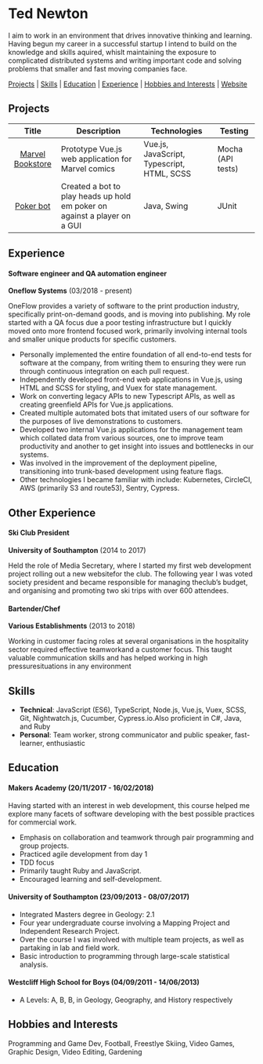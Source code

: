# Ted Newton

I aim to work in an environment that drives innovative thinking and learning. Having begun my career in a successful startup I intend to build on the knowledge and skills aquired, whislt maintaining the exposure to complicated distributed systems and writing important code and solving problems that smaller and fast moving companies face.

[Projects](#projects) | [Skills](#skills) | [Education](#education) | [Experience](#experience) | [Hobbies and Interests](#hobbies-and-interests) | [Website](http://www.tednewton.com)

## Projects

| Title | Description | Technologies | Testing |
|:-----:|-------------|--------------|---------|
| [Marvel Bookstore](https://bookstore-dev.oneflowcloud.com) | Prototype Vue.js web application for Marvel comics | Vue.js, JavaScript, Typescript, HTML, SCSS | Mocha (API tests) |
|[Poker bot](https://github.com/newtdogg/poker-bot)| Created a bot to play heads up hold em poker on against a player on a GUI| Java, Swing| JUnit |

## Experience

#### Software engineer and QA automation engineer
**Oneflow Systems** (03/2018 - present)

OneFlow provides a variety of software to the print production industry, specifically print-on-demand goods, and is moving into publishing. My role started with a QA focus due a poor testing infrastructure but I quickly moved onto more frontend focused work, primarily involving internal tools and smaller unique products for specific customers.

- Personally implemented the entire foundation of all end-to-end tests for software at the company, from writing them to ensuring they were run through continuous integration on each pull request.
- Independently developed front-end web applications in Vue.js, using HTML and SCSS for styling, and Vuex for state management.
- Work on converting legacy APIs to new Typescript APIs, as well as creating greenfield APIs for Vue.js applications.
- Created multiple automated bots that imitated users of our software for the purposes of live demonstrations to customers.
- Developed two internal Vue.js applications for the management team which collated data from various sources, one to improve team productivity and another to get insight into issues and bottlenecks in our systems.
- Was involved in the improvement of the deployment pipeline, transitioning into trunk-based development using feature flags.
- Other technologies I became familiar with include: Kubernetes, CircleCI, AWS (primarily S3 and route53), Sentry, Cypress.

## Other Experience

#### **Ski Club President**

**University of Southampton** (2014 to 2017)  

Held the role of Media Secretary, where I started my first web development project rolling out a new websitefor the club.  The following year I was voted society president and became responsible for managing theclub’s budget, and organising and promoting two ski trips with over 600 attendees.

#### **Bartender/Chef**

**Various Establishments** (2013 to 2018)    


Working in customer facing roles at several organisations in the hospitality sector required effective teamworkand a customer focus.  This taught valuable communication skills and has helped working in high pressuresituations in any environment

## Skills
- **Technical**: JavaScript (ES6), TypeScript, Node.js, Vue.js, Vuex, SCSS, Git, Nightwatch.js, Cucumber, Cypress.io.Also proficient in C#, Java, and Ruby
- **Personal**: Team worker, strong communicator and public speaker, fast-learner, enthusiastic

## Education

#### Makers Academy (20/11/2017 - 16/02/2018)

Having started with an interest in web development, this course helped me explore many facets of software developing with the best possible practices for commercial work.

- Emphasis on collaboration and teamwork through pair programming and group projects.
- Practiced agile development from day 1
- TDD focus
- Primarily taught Ruby and JavaScript.
- Encouraged learning and self-development.

#### University of Southampton (23/09/2013 - 08/07/2017)

- Integrated Masters degree in Geology: 2.1
- Four year undergraduate course involving a  Mapping Project and Independent Research Project.
- Over the course I was involved with multiple team projects, as well as partaking in lab and field work.
- Basic introduction to programming through large-scale statistical analysis.

#### Westcliff High School for Boys (04/09/2011 - 14/06/2013)

- A Levels: A, B, B, in Geology, Geography, and History respectively


## Hobbies and Interests

Programming and Game Dev, Football, Freestlye Skiing, Video Games, Graphic Design, Video Editing, Gardening
